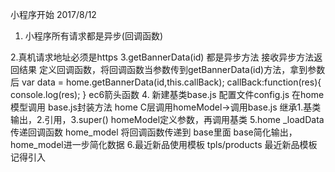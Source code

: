 小程序开始  2017/8/12
1. 小程序所有请求都是异步(回调函数)

2.真机请求地址必须是https
3.getBannerData(id) 都是异步方法
  接收异步方法返回结果
  定义回调函数，将回调函数当参数传到getBannerData(id)方法，拿到参数后
  var data = home.getBannerData(id,this.callBack);
  callBack:function(res){
    console.log(res);
  }
  ec6箭头函数
4. 新建基类base.js
   配置文件config.js
   在home模型调用 base.js封装方法
   home C层调用homeModel->调用base.js
   继承1.基类输出，2.引用，3.super()
   homeModel定义参数，再调用基类
5.home  _loadData  传递回调函数
  home_model 将回调函数传递到 base里面
  base简化输出，home_model进一步简化数据
6.最近新品使用模板
  tpls/products 最近新品模板  记得引入